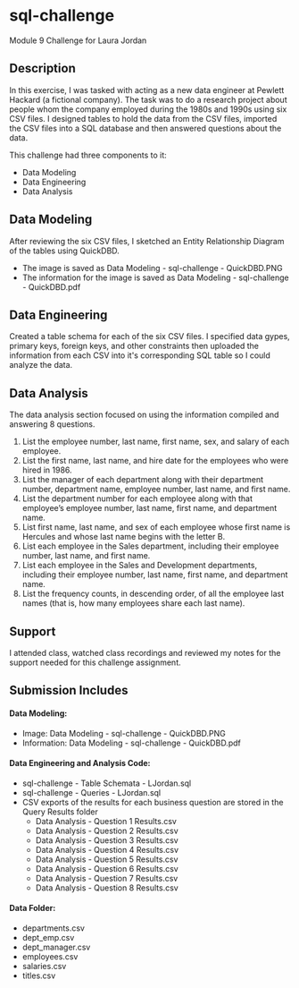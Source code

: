 # sql-challenge
Module 9 Challenge for Laura Jordan

## Description
In this exercise, I was tasked with acting as a new data engineer at Pewlett Hackard (a fictional company). The task was to do a research project about people whom the company employed during the 1980s and 1990s using six CSV files. I designed tables to hold the data from the CSV files, imported the CSV files into a SQL database and then answered questions about the data. 

This challenge had three components to it:
- Data Modeling
- Data Engineering
- Data Analysis

## Data Modeling
After reviewing the six CSV files, I sketched an Entity Relationship Diagram of the tables using QuickDBD. 
- The image is saved as Data Modeling - sql-challenge - QuickDBD.PNG
- The information for the image is saved as Data Modeling - sql-challenge - QuickDBD.pdf

## Data Engineering
Created a table schema for each of the six CSV files. I specified data gypes, primary keys, foreign keys, and other constraints then uploaded the information from each CSV into it's corresponding SQL table so I could analyze the data.

## Data Analysis
The data analysis section focused on using the information compiled and answering 8 questions.
1. List the employee number, last name, first name, sex, and salary of each employee.
2. List the first name, last name, and hire date for the employees who were hired in 1986.
3. List the manager of each department along with their department number, department name, employee number, last name, and first name.
4. List the department number for each employee along with that employee’s employee number, last name, first name, and department name.
5. List first name, last name, and sex of each employee whose first name is Hercules and whose last name begins with the letter B.
6. List each employee in the Sales department, including their employee number, last name, and first name.
7. List each employee in the Sales and Development departments, including their employee number, last name, first name, and department name.
8. List the frequency counts, in descending order, of all the employee last names (that is, how many employees share each last name).

## Support
I attended class, watched class recordings and reviewed my notes for the support needed for this challenge assignment.

## Submission Includes
#### Data Modeling:
* Image: Data Modeling - sql-challenge - QuickDBD.PNG
* Information: Data Modeling - sql-challenge - QuickDBD.pdf
#### Data Engineering and Analysis Code:
* sql-challenge - Table Schemata - LJordan.sql
* sql-challenge - Queries - LJordan.sql
* CSV exports of the results for each business question are stored in the Query Results folder
   - Data Analysis - Question 1 Results.csv
   - Data Analysis - Question 2 Results.csv
   - Data Analysis - Question 3 Results.csv
   - Data Analysis - Question 4 Results.csv
   - Data Analysis - Question 5 Results.csv
   - Data Analysis - Question 6 Results.csv
   - Data Analysis - Question 7 Results.csv
   - Data Analysis - Question 8 Results.csv
#### Data Folder:
* departments.csv
* dept_emp.csv
* dept_manager.csv
* employees.csv
* salaries.csv
* titles.csv
